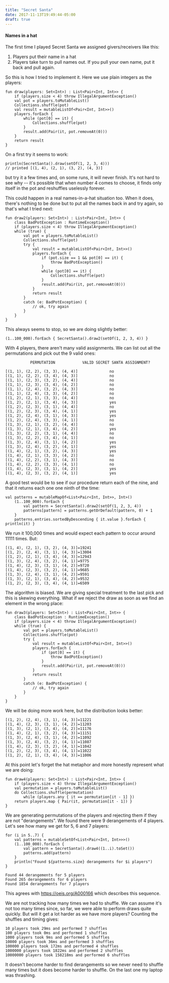 ```yaml
---
title: "Secret Santa"
date: 2017-11-13T19:49:44-05:00
draft: true
---
```


#### Names in a hat

The first time I played Secret Santa we assigned givers/receivers like this:

1. Players put their name in a hat
2. Players take turn to pull names out.  If you pull your own name, put it back and pull again.

So this is how I tried to implement it.  Here we use plain integers as the players:

    fun draw(players: Set<Int>) : List<Pair<Int, Int>> {
        if (players.size < 4) throw IllegalArgumentException()
        val pot = players.toMutableList()
        Collections.shuffle(pot)
        val result = mutableListOf<Pair<Int, Int>>()
        players.forEach {
            while (pot[0] == it) {
                Collections.shuffle(pot)
            }
            result.add(Pair(it, pot.removeAt(0)))
        }
        return result
    }
    
On a first try it seems to work:

    println(SecretSanta().draw(setOf(1, 2, 3, 4)))
    // printed [(1, 4), (2, 1), (3, 2), (4, 3)]
    
but try it a few times and, on some runs, it will never finish.  It's not hard to see why -- it's possible that when number 4 comes to choose, it finds only itself in the pot and reshuffles uselessly forever.

This could happen in a real names-in-a-hat situation too.  When it does, there's nothing to be done but to put all the names back in and try again, so that's what I tried next:

    fun draw2(players: Set<Int>) : List<Pair<Int, Int>> {
        class BadPotException : RuntimeException()
        if (players.size < 4) throw IllegalArgumentException()
        while (true) {
            val pot = players.toMutableList()
            Collections.shuffle(pot)
            try {
                val result = mutableListOf<Pair<Int, Int>>()
                players.forEach {
                    if (pot.size == 1 && pot[0] == it) {
                        throw BadPotException()
                    }
                    while (pot[0] == it) {
                        Collections.shuffle(pot)
                    }
                    result.add(Pair(it, pot.removeAt(0)))
                }
                return result
            }
            catch (e: BadPotException) {
                // ok, try again
            }
        }
    }
    
This always seems to stop, so we are doing slightly better:

    (1..100_000).forEach { SecretSanta().draw2(setOf(1, 2, 3, 4)) }
    
With 4 players, there aren't many valid assignments.  We can list out all the permutations and pick out the 9 valid ones:

               PERMUTATION            VALID SECRET SANTA ASSIGNMENT?

    [(1, 1), (2, 2), (3, 3), (4, 4)]              no
    [(1, 1), (2, 2), (3, 4), (4, 3)]              no
    [(1, 1), (2, 3), (3, 2), (4, 4)]              no
    [(1, 1), (2, 3), (3, 4), (4, 2)]              no
    [(1, 1), (2, 4), (3, 2), (4, 3)]              no
    [(1, 1), (2, 4), (3, 3), (4, 2)]              no
    [(1, 2), (2, 1), (3, 3), (4, 4)]              no
    [(1, 2), (2, 1), (3, 4), (4, 3)]              yes
    [(1, 2), (2, 3), (3, 1), (4, 4)]              no
    [(1, 2), (2, 3), (3, 4), (4, 1)]              yes
    [(1, 2), (2, 4), (3, 1), (4, 3)]              yes
    [(1, 2), (2, 4), (3, 3), (4, 1)]              no
    [(1, 3), (2, 1), (3, 2), (4, 4)]              no
    [(1, 3), (2, 1), (3, 4), (4, 2)]              yes
    [(1, 3), (2, 2), (3, 1), (4, 4)]              no
    [(1, 3), (2, 2), (3, 4), (4, 1)]              no
    [(1, 3), (2, 4), (3, 1), (4, 2)]              yes
    [(1, 3), (2, 4), (3, 2), (4, 1)]              yes
    [(1, 4), (2, 1), (3, 2), (4, 3)]              yes
    [(1, 4), (2, 1), (3, 3), (4, 2)]              no
    [(1, 4), (2, 2), (3, 1), (4, 3)]              no
    [(1, 4), (2, 2), (3, 3), (4, 1)]              no
    [(1, 4), (2, 3), (3, 1), (4, 2)]              yes
    [(1, 4), (2, 3), (3, 2), (4, 1)]              yes
    
A good test would be to see if our procedure return each of the nine, and that it returns each one one ninth of the time:

    val patterns = mutableMapOf<List<Pair<Int, Int>>, Int>()
        (1..100_000).forEach {
            val pattern = SecretSanta().draw2(setOf(1, 2, 3, 4))
            patterns[pattern] = patterns.getOrDefault(pattern, 0) + 1
        }
        patterns.entries.sortedByDescending { it.value }.forEach { println(it) }
        
We run it 100,000 times and would expect each pattern to occur around 11111 times.  But:

    [(1, 4), (2, 1), (3, 2), (4, 3)]=19241
    [(1, 2), (2, 4), (3, 1), (4, 3)]=13004
    [(1, 2), (2, 1), (3, 4), (4, 3)]=12943
    [(1, 3), (2, 4), (3, 2), (4, 1)]=9775
    [(1, 4), (2, 3), (3, 1), (4, 2)]=9720
    [(1, 4), (2, 3), (3, 2), (4, 1)]=9685
    [(1, 3), (2, 4), (3, 1), (4, 2)]=9591
    [(1, 3), (2, 1), (3, 4), (4, 2)]=9532
    [(1, 2), (2, 3), (3, 4), (4, 1)]=6509
    
The algorithm is biased.  We are giving special treatment to the last pick and this is skewing everything.  What if we reject the draw as soon as we find an element in the wrong place:

    fun draw3(players: Set<Int>) : List<Pair<Int, Int>> {
        class BadPotException : RuntimeException()
        if (players.size < 4) throw IllegalArgumentException()
        while (true) {
            val pot = players.toMutableList()
            Collections.shuffle(pot)
            try {
                val result = mutableListOf<Pair<Int, Int>>()
                players.forEach {
                    if (pot[0] == it) {
                        throw BadPotException()
                    }
                    result.add(Pair(it, pot.removeAt(0)))
                }
                return result
            }
            catch (e: BadPotException) {
                // ok, try again
            }
        }
    }
    
We will be doing more work here, but the distribution looks better:

    [(1, 2), (2, 4), (3, 1), (4, 3)]=11221
    [(1, 4), (2, 3), (3, 1), (4, 2)]=11203
    [(1, 3), (2, 1), (3, 4), (4, 2)]=11176
    [(1, 4), (2, 1), (3, 2), (4, 3)]=11151
    [(1, 3), (2, 4), (3, 1), (4, 2)]=11092
    [(1, 3), (2, 4), (3, 2), (4, 1)]=11087
    [(1, 4), (2, 3), (3, 2), (4, 1)]=11042
    [(1, 2), (2, 3), (3, 4), (4, 1)]=11022
    [(1, 2), (2, 1), (3, 4), (4, 3)]=11006
    
At this point let's forget the hat metaphor and more honestly represent what we are doing:

    fun draw4(players: Set<Int>) : List<Pair<Int, Int>> {
        if (players.size < 4) throw IllegalArgumentException()
        val permutation = players.toMutableList()
        do Collections.shuffle(permutation)
            while (players.any { it == permutation[it - 1] })
        return players.map { Pair(it, permutation[it - 1]) }
    }
    
We are generating permutations of the players and rejecting them if they are not "derangements".  We found there were 9 derangements of 4 players.  Let's see how many we get for 5, 6 and 7 players:

    for (i in 5..7) {
        val patterns = mutableSetOf<List<Pair<Int, Int>>>()
        (1..100_000).forEach {
            val pattern = SecretSanta().draw4((1..i).toSet())
            patterns.add(pattern)
        }
        println("Found ${patterns.size} derangements for $i players")
    }
    
    Found 44 derangements for 5 players
    Found 265 derangements for 6 players
    Found 1854 derangements for 7 players
    
This agrees with https://oeis.org/A000166 which describes this sequence.

We are not tracking how many times we had to shuffle.  We can assume it's not too many times since, so far, we were able to perform draws quite quickly.  But will it get a lot harder as we have more players?  Counting the shuffles and timing gives:

    10 players took 29ms and performed 7 shuffles
    100 players took 0ms and performed 1 shuffles
    1000 players took 9ms and performed 5 shuffles
    10000 players took 36ms and performed 3 shuffles
    100000 players took 172ms and performed 4 shuffles
    1000000 players took 1822ms and performed 2 shuffles
    10000000 players took 158218ms and performed 6 shuffles
    
It doesn't become harder to find derangements so we never need to shuffle many times but it does become harder to shuffle.  On the last one my laptop was thrashing.  